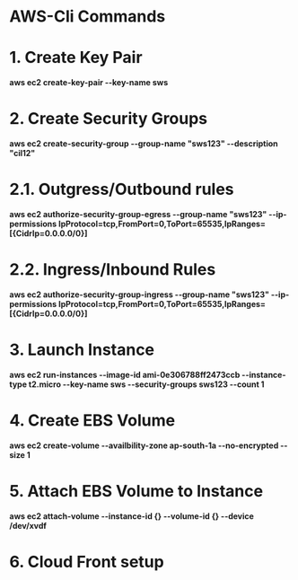 # AWS-Cli Commands
<h1> 1. Create Key Pair </h1>
<b>aws ec2 create-key-pair --key-name sws</b>
<h1> 2. Create Security Groups </h1>
<b>aws ec2 create-security-group --group-name "sws123"  --description "cil12"    </b>
<h1> 2.1. Outgress/Outbound rules  </h1>
<b>aws ec2 authorize-security-group-egress --group-name "sws123" --ip-permissions IpProtocol=tcp,FromPort=0,ToPort=65535,IpRanges=[{CidrIp=0.0.0.0/0}]   </b>
<h1> 2.2. Ingress/Inbound Rules  </h1>
<b>aws ec2 authorize-security-group-ingress --group-name "sws123" --ip-permissions IpProtocol=tcp,FromPort=0,ToPort=65535,IpRanges=[{CidrIp=0.0.0.0/0}]  </b>
<h1> 3. Launch Instance </h1>
<b>aws ec2 run-instances --image-id ami-0e306788ff2473ccb --instance-type t2.micro --key-name sws --security-groups sws123 --count 1 <b>
<h1> 4. Create EBS Volume    </h1>
<b>aws ec2 create-volume --availbility-zone ap-south-1a --no-encrypted --size 1 </b>
<h1> 5. Attach EBS Volume to Instance</h1>
<b>aws ec2 attach-volume --instance-id {} --volume-id {} --device /dev/xvdf  </b>
<h1> 6. Cloud Front setup </h1>

